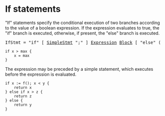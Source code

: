 # If statements

"If" statements specify the conditional execution of two branches according to the value of a boolean expression. If the expression evaluates to true, the "if" branch is executed, otherwise, if present, the "else" branch is executed.

<pre>
<a id="IfStmt">IfStmt</a> = "if" [ <a href="/Statements/#SimpleStmt">SimpleStmt</a> ";" ] <a href="/Expressions/operators.html#Expression">Expression</a> <a href="/Blocks/#Block">Block</a> [ "else" ( <a href="#IfStmt">IfStmt</a> | <a href="/Blocks/#Block">Block</a> ) ] .
</pre>

    if x > max {
        x = max
    }
    

The expression may be preceded by a simple statement, which executes before the expression is evaluated.

    if x := f(); x < y {
        return x
    } else if x > z {
        return z
    } else {
        return y
    }
